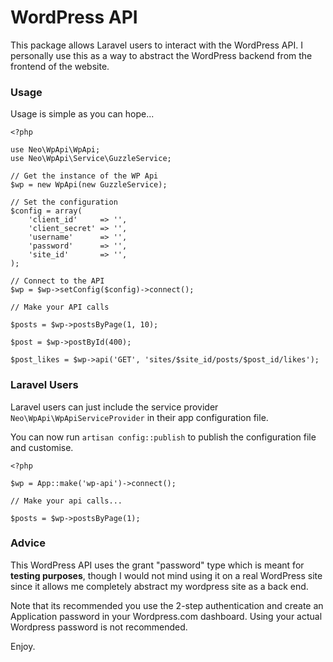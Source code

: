 # WordPress API

This package allows Laravel users to interact with the WordPress API. I personally use this as a way to abstract the WordPress backend from the frontend of the website.

### Usage

Usage is simple as you can hope...

	<?php

	use Neo\WpApi\WpApi;
	use Neo\WpApi\Service\GuzzleService;

	// Get the instance of the WP Api
    $wp = new WpApi(new GuzzleService);

    // Set the configuration
    $config = array(
    	'client_id' 	=> '',
    	'client_secret' => '',
    	'username' 		=> '',
    	'password' 		=> '',
    	'site_id'		=> '',
    );

    // Connect to the API
    $wp = $wp->setConfig($config)->connect();

    // Make your API calls

    $posts = $wp->postsByPage(1, 10);

    $post = $wp->postById(400);

    $post_likes = $wp->api('GET', 'sites/$site_id/posts/$post_id/likes');

### Laravel Users

Laravel users can just include the service provider `Neo\WpApi\WpApiServiceProvider` in their app configuration file.

You can now run `artisan config::publish` to publish the configuration file and customise.

	<?php

	$wp = App::make('wp-api')->connect();

	// Make your api calls...

	$posts = $wp->postsByPage(1);

### Advice

This WordPress API uses the grant "password" type which is meant for **testing purposes**, though I would not mind using it on a real WordPress site since it allows me completely abstract my wordpress site as a back end.

Note that its recommended you use the 2-step authentication and create an Application password in your Wordpress.com dashboard. Using your actual Wordpress password is not recommended.

Enjoy.